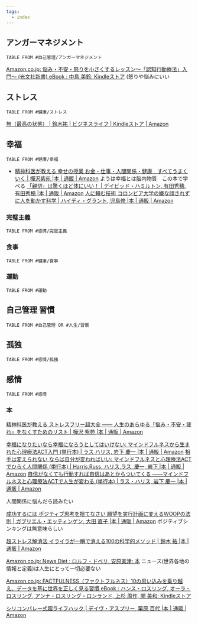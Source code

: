 ```yaml
---
tags:
  - index
---
```

## アンガーマネジメント
```dataview
TABLE FROM #自己管理/アンガーマネジメント
```
 [Amazon.co.jp: 悩み・不安・怒りを小さくするレッスン～「認知行動療法」入門～ (光文社新書) eBook : 中島 美鈴: Kindleストア](https://www.amazon.co.jp/%E6%82%A9%E3%81%BF%E3%83%BB%E4%B8%8D%E5%AE%89%E3%83%BB%E6%80%92%E3%82%8A%E3%82%92%E5%B0%8F%E3%81%95%E3%81%8F%E3%81%99%E3%82%8B%E3%83%AC%E3%83%83%E3%82%B9%E3%83%B3%EF%BD%9E%E3%80%8C%E8%AA%8D%E7%9F%A5%E8%A1%8C%E5%8B%95%E7%99%82%E6%B3%95%E3%80%8D%E5%85%A5%E9%96%80%EF%BD%9E-%E5%85%89%E6%96%87%E7%A4%BE%E6%96%B0%E6%9B%B8-%E4%B8%AD%E5%B3%B6-%E7%BE%8E%E9%88%B4-ebook/dp/B01MYX1Z90?__mk_ja_JP=%E3%82%AB%E3%82%BF%E3%82%AB%E3%83%8A&crid=2MV9DFTBM9OWX&dib=eyJ2IjoiMSJ9.7s4Ys-BzghztVxLx7Cxnc6ot9oIe-iLuXKTmQ4ne0kR581fazh_ibL644lbcb5qgCi7Xf4YU9WX_FqBBpbyOHSlL1v_FF3B3Q3VoExxP5x79lIbu-5XWht_SIgFiJCkqVZNqNHS3pACSP7kdy9O0Fk3HzRcOYs4AMiGU7nRzLDtbHMrEXYJNN-4fLr1PtyhWp1lCB5np5HPG1Tmn5wDpwUqZaFBKmwgUoHGMfN0RvxOwTpgKofgqBRbp79PGZeNavcq5BV7VwLGLxKok8gPg978eZ8uncaA88YCiLRsrxKM.YF0IBrCb2qpYgG4RUREEm_RJET5U8q7ny5zMzgth_oY&dib_tag=se&keywords=%E6%80%92%E3%82%8A+%E8%AA%8D%E7%9F%A5%E8%A1%8C%E5%8B%95%E7%99%82%E6%B3%95&qid=1713931634&sprefix=%E6%80%92%E3%82%8A+%E3%81%AB%E3%82%93%E3%81%A1,aps,180&sr=8-7&linkCode=sl1&tag=yuchrszk-22&linkId=363920259b00fd0474cec964c8f733f6&language=ja_JP&ref_=as_li_ss_tl) (怒りや悩みにいい
## ストレス
```dataview
TABLE FROM #健康/ストレス
```
[無（最高の状態） | 鈴木祐 | ビジネスライフ | Kindleストア | Amazon](https://www.amazon.co.jp/%E7%84%A1%EF%BC%88%E6%9C%80%E9%AB%98%E3%81%AE%E7%8A%B6%E6%85%8B%EF%BC%89-%E9%88%B4%E6%9C%A8%E7%A5%90-ebook/dp/B099DDJSL9?keywords=%E7%84%A1%EF%BC%88%E6%9C%80%E9%AB%98%E3%81%AE%E7%8A%B6%E6%85%8B%EF%BC%89&qid=1660353860&sr=8-1&linkCode=sl1&tag=yuchrszk-22&linkId=491025b34c1ec2e9386bd1e0acd3e540&language=ja_JP&ref_=as_li_ss_tl)
## 幸福
```dataview
TABLE FROM #健康/幸福 
```
- [精神科医が教える 幸せの授業 お金・仕事・人間関係・健康　すべてうまくいく | 樺沢紫苑 |本 | 通販 | Amazon](https://www.amazon.co.jp/exec/obidos/ASIN/4864109818/presidentjp-22)
ようは幸福とは脳内物質　この本で学べる
[「親切」は驚くほど体にいい！ | デイビッド・ハミルトン, 有田秀穂, 有田秀穂 |本 | 通販 | Amazon](https://www.amazon.co.jp/exec/obidos/ASIN/4864101094/0227-22/ref=nosim/)
[人に頼む技術 コロンビア大学の嫌な顔されずに人を動かす科学 | ハイディ・グラント, 児島修 |本 | 通販 | Amazon](https://www.amazon.co.jp/%E4%BA%BA%E3%81%AB%E9%A0%BC%E3%82%80%E6%8A%80%E8%A1%93-%E3%82%B3%E3%83%AD%E3%83%B3%E3%83%93%E3%82%A2%E5%A4%A7%E5%AD%A6%E3%81%AE%E5%AB%8C%E3%81%AA%E9%A1%94%E3%81%95%E3%82%8C%E3%81%9A%E3%81%AB%E4%BA%BA%E3%82%92%E5%8B%95%E3%81%8B%E3%81%99%E7%A7%91%E5%AD%A6-%E3%83%8F%E3%82%A4%E3%83%87%E3%82%A3%E3%83%BB%E3%82%B0%E3%83%A9%E3%83%B3%E3%83%88/dp/4198648557)

### 完璧主義
```dataview
TABLE FROM #感情/完璧主義 
```
### 食事
```dataview
TABLE FROM #健康/食事  
```

### 運動
```dataview
TABLE FROM #運動 
```

## 自己管理 習慣
```dataview
TABLE FROM #自己管理 OR #人生/習慣 
```

## 孤独
```dataview
TABLE FROM #感情/孤独 
```

## 感情
```dataview
TABLE FROM #感情
```
### 本
[精神科医が教える ストレスフリー超大全 ―― 人生のあらゆる「悩み・不安・疲れ」をなくすためのリスト | 樺沢 紫苑 |本 | 通販 | Amazon](https://www.amazon.co.jp/o/ASIN/4478107327/diamondinc-22/)

[幸福になりたいなら幸福になろうとしてはいけない: マインドフルネスから生まれた心理療法ACT入門 (単行本) | ラス ハリス, 岩下 慶一 |本 | 通販 | Amazon](https://www.amazon.co.jp/%E5%B9%B8%E7%A6%8F%E3%81%AB%E3%81%AA%E3%82%8A%E3%81%9F%E3%81%84%E3%81%AA%E3%82%89%E5%B9%B8%E7%A6%8F%E3%81%AB%E3%81%AA%E3%82%8D%E3%81%86%E3%81%A8%E3%81%97%E3%81%A6%E3%81%AF%E3%81%84%E3%81%91%E3%81%AA%E3%81%84-%E3%83%9E%E3%82%A4%E3%83%B3%E3%83%89%E3%83%95%E3%83%AB%E3%83%8D%E3%82%B9%E3%81%8B%E3%82%89%E7%94%9F%E3%81%BE%E3%82%8C%E3%81%9F%E5%BF%83%E7%90%86%E7%99%82%E6%B3%95ACT%E5%85%A5%E9%96%80-%E5%8D%98%E8%A1%8C%E6%9C%AC-%E3%83%A9%E3%82%B9-%E3%83%8F%E3%83%AA%E3%82%B9/dp/4480843078)
[相手は変えられない ならば自分が変わればいい: マインドフルネスと心理療法ACTでひらく人間関係 (単行本) | Harris,Russ, ハリス,ラス, 慶一, 岩下 |本 | 通販 | Amazon](https://www.amazon.co.jp/%E7%9B%B8%E6%89%8B%E3%81%AF%E5%A4%89%E3%81%88%E3%82%89%E3%82%8C%E3%81%AA%E3%81%84-%E3%81%AA%E3%82%89%E3%81%B0%E8%87%AA%E5%88%86%E3%81%8C%E5%A4%89%E3%82%8F%E3%82%8C%E3%81%B0%E3%81%84%E3%81%84-%E3%83%9E%E3%82%A4%E3%83%B3%E3%83%89%E3%83%95%E3%83%AB%E3%83%8D%E3%82%B9%E3%81%A8%E5%BF%83%E7%90%86%E7%99%82%E6%B3%95ACT%E3%81%A7%E3%81%B2%E3%82%89%E3%81%8F%E4%BA%BA%E9%96%93%E9%96%A2%E4%BF%82-Russ-Harris/dp/4480843183/ref=pd_bxgy_d_sccl_1/358-0743587-1088863?pd_rd_w=t3xwk&content-id=amzn1.sym.5773d2b1-1110-481e-bc73-38bad5475a70&pf_rd_p=5773d2b1-1110-481e-bc73-38bad5475a70&pf_rd_r=KGMGF3PJ7FVMT2PZ44SD&pd_rd_wg=iqUvv&pd_rd_r=9a2d17bc-3657-4845-8d88-2e259b488f74&pd_rd_i=4480843183&psc=1)
[自信がなくても行動すれば自信はあとからついてくる ――マインドフルネスと心理療法ACTで人生が変わる (単行本) | ラス・ハリス, 岩下 慶一 |本 | 通販 | Amazon](https://www.amazon.co.jp/%E8%87%AA%E4%BF%A1%E3%81%8C%E3%81%AA%E3%81%8F%E3%81%A6%E3%82%82%E8%A1%8C%E5%8B%95%E3%81%99%E3%82%8C%E3%81%B0%E8%87%AA%E4%BF%A1%E3%81%AF%E3%81%82%E3%81%A8%E3%81%8B%E3%82%89%E3%81%A4%E3%81%84%E3%81%A6%E3%81%8F%E3%82%8B-%E2%80%95%E2%80%95%E3%83%9E%E3%82%A4%E3%83%B3%E3%83%89%E3%83%95%E3%83%AB%E3%83%8D%E3%82%B9%E3%81%A8%E5%BF%83%E7%90%86%E7%99%82%E6%B3%95ACT%E3%81%A7%E4%BA%BA%E7%94%9F%E3%81%8C%E5%A4%89%E3%82%8F%E3%82%8B-%E5%8D%98%E8%A1%8C%E6%9C%AC-%E3%83%A9%E3%82%B9%E3%83%BB%E3%83%8F%E3%83%AA%E3%82%B9/dp/4480843213/ref=pd_bxgy_d_sccl_2/358-0743587-1088863?pd_rd_w=t3xwk&content-id=amzn1.sym.5773d2b1-1110-481e-bc73-38bad5475a70&pf_rd_p=5773d2b1-1110-481e-bc73-38bad5475a70&pf_rd_r=KGMGF3PJ7FVMT2PZ44SD&pd_rd_wg=iqUvv&pd_rd_r=9a2d17bc-3657-4845-8d88-2e259b488f74&pd_rd_i=4480843213&psc=1)

人間関係に悩んだら読みたい

[成功するには ポジティブ思考を捨てなさい 願望を実行計画に変えるWOOPの法則 | ガブリエル・エッティンゲン, 大田 直子 |本 | 通販 | Amazon](https://www.amazon.co.jp/%E6%88%90%E5%8A%9F%E3%81%99%E3%82%8B%E3%81%AB%E3%81%AF-%E3%83%9D%E3%82%B8%E3%83%86%E3%82%A3%E3%83%96%E6%80%9D%E8%80%83%E3%82%92%E6%8D%A8%E3%81%A6%E3%81%AA%E3%81%95%E3%81%84-%E9%A1%98%E6%9C%9B%E3%82%92%E5%AE%9F%E8%A1%8C%E8%A8%88%E7%94%BB%E3%81%AB%E5%A4%89%E3%81%88%E3%82%8BWOOP%E3%81%AE%E6%B3%95%E5%89%87-%E3%82%AC%E3%83%96%E3%83%AA%E3%82%A8%E3%83%AB%E3%83%BB%E3%82%A8%E3%83%83%E3%83%86%E3%82%A3%E3%83%B3%E3%82%B2%E3%83%B3/dp/4062194732)
ポジティブシンキングは無意味らしい

[超ストレス解消法 イライラが一瞬で消える100の科学的メソッド | 鈴木 祐 |本 | 通販 | Amazon](https://www.amazon.co.jp/dp/4865371265/ref=cm_cr_lh_d_bdcrb_top?ie=UTF8)

[Amazon.co.jp: News Diet : ロルフ・ドベリ, 安原実津: 本](https://www.amazon.co.jp/News-Diet-%E3%83%AD%E3%83%AB%E3%83%95%E3%83%BB%E3%83%89%E3%83%99%E3%83%AA/dp/476313860X)
ニュース(世界各地の情報と定義)は人生にとって一切必要ない

[Amazon.co.jp: FACTFULNESS（ファクトフルネス）10の思い込みを乗り越え、データを基に世界を正しく見る習慣 eBook : ハンス・ロスリング, オーラ・ロスリング, アンナ・ロスリング・ロンランド, 上杉 周作, 関 美和: Kindleストア](https://www.amazon.co.jp/dp/B07LG7TG5N?tag=maftracking415306-22&linkCode=ure&creative=6339)

[シリコンバレー式超ライフハック | デイヴ・アスプリー, 栗原 百代 |本 | 通販 | Amazon](https://www.amazon.co.jp/%E3%82%B7%E3%83%AA%E3%82%B3%E3%83%B3%E3%83%90%E3%83%AC%E3%83%BC%E5%BC%8F%E8%B6%85%E3%83%A9%E3%82%A4%E3%83%95%E3%83%8F%E3%83%83%E3%82%AF-%E3%83%87%E3%82%A4%E3%83%B4%E3%83%BB%E3%82%A2%E3%82%B9%E3%83%97%E3%83%AA%E3%83%BC/dp/447810719X)
